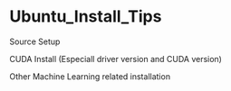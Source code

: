 # Ubuntu_Install_Tips

Source Setup

CUDA Install (Especiall driver version and CUDA version)

Other Machine Learning related installation
